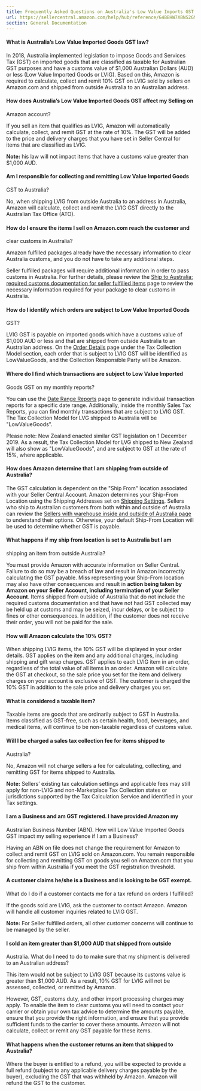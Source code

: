 ```yaml
---
title: Frequently Asked Questions on Australia's Low Value Imports GST
url: https://sellercentral.amazon.com/help/hub/reference/G4BBHW7XBNS2GMWU
section: General Documentation
---
```


#### What is Australia’s Low Value Imported Goods GST law?

In 2018, Australia implemented legislation to impose Goods and Services Tax
(GST) on imported goods that are classified as taxable for Australian GST
purposes and have a customs value of $1,000 Australian Dollars (AUD) or less
(Low Value Imported Goods or LVIG). Based on this, Amazon is required to
calculate, collect and remit 10% GST on LVIG sold by sellers on Amazon.com and
shipped from outside Australia to an Australian address.

#### How does Australia’s Low Value Imported Goods GST affect my Selling on
Amazon account?

If you sell an item that qualifies as LVIG, Amazon will automatically
calculate, collect, and remit GST at the rate of 10%. The GST will be added to
the price and delivery charges that you have set in Seller Central for items
that are classified as LVIG.

**Note:** his law will not impact items that have a customs value greater than
$1,000 AUD.

#### Am I responsible for collecting and remitting Low Value Imported Goods
GST to Australia?

No, when shipping LVIG from outside Australia to an address in Australia,
Amazon will calculate, collect and remit the LVIG GST directly to the
Australian Tax Office (ATO).

#### How do I ensure the items I sell on Amazon.com reach the customer and
clear customs in Australia?

Amazon fulfilled packages already have the necessary information to clear
Australia customs, and you do not have to take any additional steps.

Seller fulfilled packages will require additional information in order to pass
customs in Australia. For further details, please review the [Ship to
Australia: required customs documentation for seller fulfilled
items](/gp/help/GWPDDN566CJYECZS) page to review the necessary information
required for your package to clear customs in Australia.

#### How do I identify which orders are subject to Low Value Imported Goods
GST?

LVIG GST is payable on imported goods which have a customs value of $1,000 AUD
or less and that are shipped from outside Australia to an Australian address.
On the [Order Details](/gp/orders-v2/) page under the Tax Collection Model
section, each order that is subject to LVIG GST will be identified as
LowValueGoods, and the Collection Responsible Party will be Amazon.

#### Where do I find which transactions are subject to Low Value Imported
Goods GST on my monthly reports?

You can use the [Date Range Reports](/payments/reports/custom/request) page to
generate individual transaction reports for a specific date range.
Additionally, inside the monthly Sales Tax Reports, you can find monthly
transactions that are subject to LVIG GST. The Tax Collection Model for LVG
shipped to Australia will be "LowValueGoods".

Please note: New Zealand enacted similar GST legislation on 1 December 2019.
As a result, the Tax Collection Model for LVG shipped to New Zealand will also
show as "LowValueGoods", and are subject to GST at the rate of 15%, where
applicable.

#### How does Amazon determine that I am shipping from outside of Australia?

The GST calculation is dependent on the "Ship From" location associated with
your Seller Central Account. Amazon determines your Ship-From Location using
the Shipping Addresses set on [Shipping
Settings](/sbr/ref=ag_shipset_dnav_xx_#settings). Sellers who ship to
Australian customers from both within and outside of Australia can review the
[Sellers with warehouse inside and outside of Australia
page](/gp/help/GT5ARTCBXQTFSY3F) to understand their options. Otherwise, your
default Ship-From Location will be used to determine whether GST is payable.

#### What happens if my ship from location is set to Australia but I am
shipping an item from outside Australia?

You must provide Amazon with accurate information on Seller Central. Failure
to do so may be a breach of law and result in Amazon incorrectly calculating
the GST payable. Miss representing your Ship-From location may also have other
consequences and result in **action being taken by Amazon on your Seller
Account, including termination of your Seller Account**. Items shipped from
outside of Australia that do not include the required customs documentation
and that have not had GST collected may be held up at customs and may be
seized, incur delays, or be subject to fines or other consequences. In
addition, if the customer does not receive their order, you will not be paid
for the sale.

#### How will Amazon calculate the 10% GST?

When shipping LVIG items, the 10% GST will be displayed in your order details.
GST applies on the item and any additional charges, including shipping and
gift wrap charges. GST applies to each LVIG item in an order, regardless of
the total value of all items in an order. Amazon will calculate the GST at
checkout, so the sale price you set for the item and delivery charges on your
account is exclusive of GST. The customer is charged the 10% GST in addition
to the sale price and delivery charges you set.

#### What is considered a taxable item?

Taxable items are goods that are ordinarily subject to GST in Australia. Items
classified as GST-free, such as certain health, food, beverages, and medical
items, will continue to be non-taxable regardless of customs value.

#### Will I be charged a sales tax collection fee for items shipped to
Australia?

No, Amazon will not charge sellers a fee for calculating, collecting, and
remitting GST for items shipped to Australia.

**Note:** Sellers’ existing tax calculation settings and applicable fees may
still apply for non-LVIG and non-Marketplace Tax Collection states or
jurisdictions supported by the Tax Calculation Service and identified in your
Tax settings.

#### I am a Business and am GST registered. I have provided Amazon my
Australian Business Number (ABN). How will Low Value Imported Goods GST impact
my selling experience if I am a Business?

Having an ABN on file does not change the requirement for Amazon to collect
and remit GST on LVIG sold on Amazon.com. You remain responsible for
collecting and remitting GST on goods you sell on Amazon.com that you ship
from within Australia if you meet the GST registration threshold.

#### A customer claims he/she is a Business and is looking to be GST exempt.
What do I do if a customer contacts me for a tax refund on orders I fulfilled?

If the goods sold are LVIG, ask the customer to contact Amazon. Amazon will
handle all customer inquiries related to LVIG GST.

**Note:** For Seller fulfilled orders, all other customer concerns will
continue to be managed by the seller.

#### I sold an item greater than $1,000 AUD that shipped from outside
Australia. What do I need to do to make sure that my shipment is delivered to
an Australian address?

This item would not be subject to LVIG GST because its customs value is
greater than $1,000 AUD. As a result, 10% GST for LVIG will not be assessed,
collected, or remitted by Amazon.

However, GST, customs duty, and other import processing charges may apply. To
enable the item to clear customs you will need to contact your carrier or
obtain your own tax advice to determine the amounts payable, ensure that you
provide the right information, and ensure that you provide sufficient funds to
the carrier to cover these amounts. Amazon will not calculate, collect or
remit any GST payable for these items.

#### What happens when the customer returns an item that shipped to Australia?

Where the buyer is entitled to a refund, you will be expected to provide a
full refund (subject to any applicable delivery charges payable by the buyer),
excluding the GST that was withheld by Amazon. Amazon will refund the GST to
the customer.

